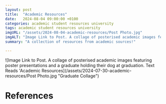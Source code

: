 ```yaml
---
layout: post
title:  "Academic Resources"
date:   2024-08-04 09:00:00 +0100
categories: academic student resources university
tags: academic student resources university
imgURL: "/assets/2024-08-04-academic-resources/Post Photo.jpg"
imgALT: "Image Link to Post. A collage of posterised academic images featuring poster presentations and a graduate holding their dog at graduation. Text Reads 'Academic Resources'"
summary: "A collection of resources from academic sources!"

---
```

![Image Link to Post. A collage of posterised academic images featuring poster presentations and a graduate holding their dog at graduation. Text Reads 'Academic Resources](/assets/2024-07-30-academic-resources/Post Photo.jpg "Graduate Collage")


# References

